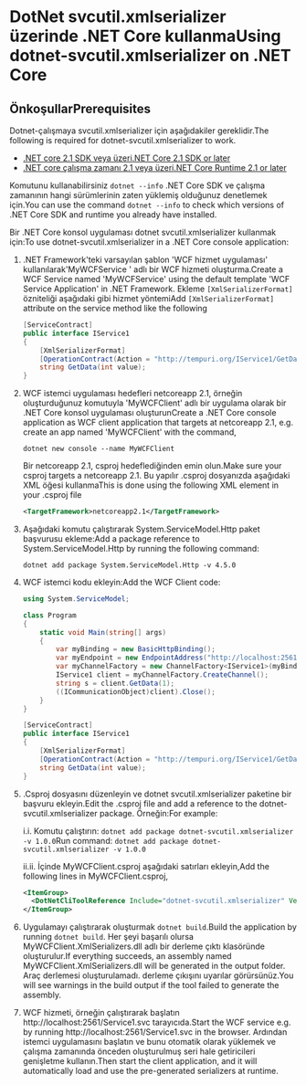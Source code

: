 # <a name="using-dotnet-svcutilxmlserializer-on-net-core"></a><span data-ttu-id="94c8d-101">DotNet svcutil.xmlserializer üzerinde .NET Core kullanma</span><span class="sxs-lookup"><span data-stu-id="94c8d-101">Using dotnet-svcutil.xmlserializer on .NET Core</span></span>

## <a name="prerequisites"></a><span data-ttu-id="94c8d-102">Önkoşullar</span><span class="sxs-lookup"><span data-stu-id="94c8d-102">Prerequisites</span></span>

<span data-ttu-id="94c8d-103">Dotnet-çalışmaya svcutil.xmlserializer için aşağıdakiler gereklidir.</span><span class="sxs-lookup"><span data-stu-id="94c8d-103">The following is required for dotnet-svcutil.xmlserializer to work.</span></span> 

* [<span data-ttu-id="94c8d-104">.NET core 2.1 SDK veya üzeri</span><span class="sxs-lookup"><span data-stu-id="94c8d-104">.NET Core 2.1 SDK or later</span></span>](https://www.microsoft.com/net/download/dotnet-core/sdk-2.1.300)
* [<span data-ttu-id="94c8d-105">.NET core çalışma zamanı 2.1 veya üzeri</span><span class="sxs-lookup"><span data-stu-id="94c8d-105">.NET Core Runtime 2.1 or later</span></span>](https://www.microsoft.com/net/download/dotnet-core/runtime-2.1.0)

<span data-ttu-id="94c8d-106">Komutunu kullanabilirsiniz `dotnet --info` .NET Core SDK ve çalışma zamanının hangi sürümlerinin zaten yüklemiş olduğunuz denetlemek için.</span><span class="sxs-lookup"><span data-stu-id="94c8d-106">You can use the command `dotnet --info` to check which versions of .NET Core SDK and runtime you already have installed.</span></span>

<span data-ttu-id="94c8d-107">Bir .NET Core konsol uygulaması dotnet svcutil.xmlserializer kullanmak için:</span><span class="sxs-lookup"><span data-stu-id="94c8d-107">To use dotnet-svcutil.xmlserializer in a .NET Core console application:</span></span>

1. <span data-ttu-id="94c8d-108">.NET Framework'teki varsayılan şablon 'WCF hizmet uygulaması' kullanılarak'MyWCFService ' adlı bir WCF hizmeti oluşturma.</span><span class="sxs-lookup"><span data-stu-id="94c8d-108">Create a WCF Service named 'MyWCFService' using the default template 'WCF Service Application' in .NET Framework.</span></span>  <span data-ttu-id="94c8d-109">Ekleme ```[XmlSerializerFormat]``` özniteliği aşağıdaki gibi hizmet yöntemi</span><span class="sxs-lookup"><span data-stu-id="94c8d-109">Add ```[XmlSerializerFormat]``` attribute on the service method like the following</span></span>
    ```c#
    [ServiceContract]
    public interface IService1
    {
        [XmlSerializerFormat]
        [OperationContract(Action = "http://tempuri.org/IService1/GetData", ReplyAction = "http://tempuri.org/IService1/GetDataResponse")]
        string GetData(int value);
    }
    ```
2. <span data-ttu-id="94c8d-110">WCF istemci uygulaması hedefleri netcoreapp 2.1, örneğin oluşturduğunuz komutuyla 'MyWCFClient' adlı bir uygulama olarak bir .NET Core konsol uygulaması oluşturun</span><span class="sxs-lookup"><span data-stu-id="94c8d-110">Create a .NET Core console application as WCF client application that targets at netcoreapp 2.1, e.g. create an app named 'MyWCFClient' with the command,</span></span>
    ```
    dotnet new console --name MyWCFClient
    ```
    <span data-ttu-id="94c8d-111">Bir netcoreapp 2.1, csproj hedeflediğinden emin olun.</span><span class="sxs-lookup"><span data-stu-id="94c8d-111">Make sure your csproj targets a netcoreapp 2.1.</span></span> <span data-ttu-id="94c8d-112">Bu yapılır .csproj dosyanızda aşağıdaki XML öğesi kullanma</span><span class="sxs-lookup"><span data-stu-id="94c8d-112">This is done using the following XML element in your .csproj file</span></span>
    ```xml
    <TargetFramework>netcoreapp2.1</TargetFramework>
    ```
3. <span data-ttu-id="94c8d-113">Aşağıdaki komutu çalıştırarak System.ServiceModel.Http paket başvurusu ekleme:</span><span class="sxs-lookup"><span data-stu-id="94c8d-113">Add a package reference to System.ServiceModel.Http by running the following command:</span></span>
   
   ```dotnet add package System.ServiceModel.Http -v 4.5.0```

4. <span data-ttu-id="94c8d-114">WCF istemci kodu ekleyin:</span><span class="sxs-lookup"><span data-stu-id="94c8d-114">Add the WCF Client code:</span></span>
    ```csharp
    using System.ServiceModel;
    
    class Program
    {
        static void Main(string[] args)
        {
            var myBinding = new BasicHttpBinding();
            var myEndpoint = new EndpointAddress("http://localhost:2561/Service1.svc"); //Fill your service url here
            var myChannelFactory = new ChannelFactory<IService1>(myBinding, myEndpoint);
            IService1 client = myChannelFactory.CreateChannel();
            string s = client.GetData(1);
            ((ICommunicationObject)client).Close();
        }
    }

    [ServiceContract]
    public interface IService1
    {
        [XmlSerializerFormat]
        [OperationContract(Action = "http://tempuri.org/IService1/GetData", ReplyAction = "http://tempuri.org/IService1/GetDataResponse")]
        string GetData(int value);
    }
    ```
5. <span data-ttu-id="94c8d-115">.Csproj dosyasını düzenleyin ve dotnet svcutil.xmlserializer paketine bir başvuru ekleyin.</span><span class="sxs-lookup"><span data-stu-id="94c8d-115">Edit the .csproj file and add a reference to the dotnet-svcutil.xmlserializer package.</span></span> <span data-ttu-id="94c8d-116">Örneğin:</span><span class="sxs-lookup"><span data-stu-id="94c8d-116">For example:</span></span>

    <span data-ttu-id="94c8d-117">i.</span><span class="sxs-lookup"><span data-stu-id="94c8d-117">i.</span></span> <span data-ttu-id="94c8d-118">Komutu çalıştırın: `dotnet add package dotnet-svcutil.xmlserializer -v 1.0.0`</span><span class="sxs-lookup"><span data-stu-id="94c8d-118">Run command: `dotnet add package dotnet-svcutil.xmlserializer -v 1.0.0`</span></span>

    <span data-ttu-id="94c8d-119">ii.</span><span class="sxs-lookup"><span data-stu-id="94c8d-119">ii.</span></span> <span data-ttu-id="94c8d-120">İçinde MyWCFClient.csproj aşağıdaki satırları ekleyin,</span><span class="sxs-lookup"><span data-stu-id="94c8d-120">Add the following lines in MyWCFClient.csproj,</span></span>
    ```xml
    <ItemGroup>
      <DotNetCliToolReference Include="dotnet-svcutil.xmlserializer" Version="1.0.0" />
    </ItemGroup>
    ```

6. <span data-ttu-id="94c8d-121">Uygulamayı çalıştırarak oluşturmak `dotnet build`.</span><span class="sxs-lookup"><span data-stu-id="94c8d-121">Build the application by running `dotnet build`.</span></span> <span data-ttu-id="94c8d-122">Her şeyi başarılı olursa MyWCFClient.XmlSerializers.dll adlı bir derleme çıktı klasöründe oluşturulur.</span><span class="sxs-lookup"><span data-stu-id="94c8d-122">If everything succeeds, an assembly named MyWCFClient.XmlSerializers.dll will be generated in the output folder.</span></span> <span data-ttu-id="94c8d-123">Araç derlemesi oluşturulamadı. derleme çıkışını uyarılar görürsünüz.</span><span class="sxs-lookup"><span data-stu-id="94c8d-123">You will see warnings in the build output if the tool failed to generate the assembly.</span></span>

7. <span data-ttu-id="94c8d-124">WCF hizmeti, örneğin çalıştırarak başlatın http://localhost:2561/Service1.svc tarayıcıda.</span><span class="sxs-lookup"><span data-stu-id="94c8d-124">Start the WCF service e.g. by running http://localhost:2561/Service1.svc in the browser.</span></span> <span data-ttu-id="94c8d-125">Ardından istemci uygulamasını başlatın ve bunu otomatik olarak yüklemek ve çalışma zamanında önceden oluşturulmuş seri hale getiricileri genişletme kullanın.</span><span class="sxs-lookup"><span data-stu-id="94c8d-125">Then start the client application, and it will automatically load and use the pre-generated serializers at runtime.</span></span>
